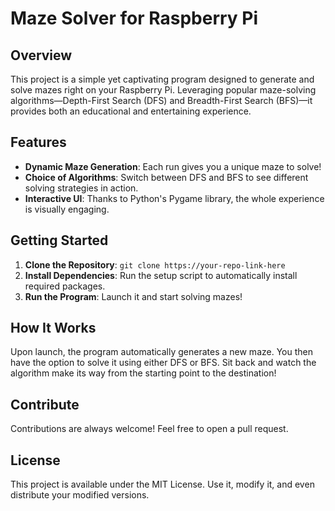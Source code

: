# Maze Solver for Raspberry Pi

## Overview
This project is a simple yet captivating program designed to generate and solve mazes right on your Raspberry Pi. Leveraging popular maze-solving algorithms—Depth-First Search (DFS) and Breadth-First Search (BFS)—it provides both an educational and entertaining experience.

## Features

- **Dynamic Maze Generation**: Each run gives you a unique maze to solve!
- **Choice of Algorithms**: Switch between DFS and BFS to see different solving strategies in action.
- **Interactive UI**: Thanks to Python's Pygame library, the whole experience is visually engaging.

## Getting Started

1. **Clone the Repository**: `git clone https://your-repo-link-here`
2. **Install Dependencies**: Run the setup script to automatically install required packages.
3. **Run the Program**: Launch it and start solving mazes!

## How It Works

Upon launch, the program automatically generates a new maze. You then have the option to solve it using either DFS or BFS. Sit back and watch the algorithm make its way from the starting point to the destination!

## Contribute

Contributions are always welcome! Feel free to open a pull request.

## License

This project is available under the MIT License. Use it, modify it, and even distribute your modified versions. 
